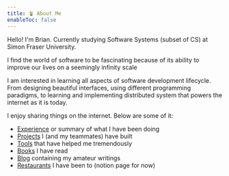 ```yaml
---
title: 🪴 About Me
enableToc: false
---
```


Hello! I'm Brian. Currently studying Software Systems (subset of CS) at Simon Fraser University.

I find the world of software to be fascinating because of its ability to improve our lives on a seemingly infinity scale

I am interested in learning all aspects of software development lifecycle. From designing beautiful interfaces, using different programming paradigms, to learning and implementing distributed system that powers the internet as it is today.

I enjoy sharing things on the internet. Below are some of it:
- [Experience](notes/experience.md) or summary of what I have been doing
- [Projects](notes/projects.md) I (and my teammates) have built
- [Tools](notes/tools.md) that have helped me tremendously
- [Books](notes/books.md) I have read
- [Blog](notes/blog.md) containing my amateur writings
- [Restaurants](https://brianrahadi.notion.site/Restaurant-Reviews-2762ef471f4c44bf8221683723835e87) I have been to (notion page for now)